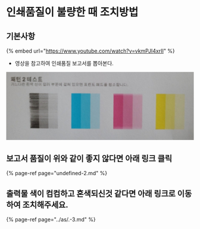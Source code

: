 # 인쇄품질이 불량한 때 조치방법

## 기본사항

{% embed url="https://www.youtube.com/watch?v=vkmPJI4xrII" %}

* 영상을 참고하여 인쇄품질 보고서를 뽑아본다.

![](../../.gitbook/assets/.png%20%2812%29.png)

## 보고서 품질이 위와 같이 좋지 않다면 아래 링크 클릭

{% page-ref page="undefined-2.md" %}

## 출력물 색이 컴컴하고 혼색되신것 같다면 아래 링크로 이동하여 조치해주세요.

{% page-ref page="../as/.-3.md" %}

